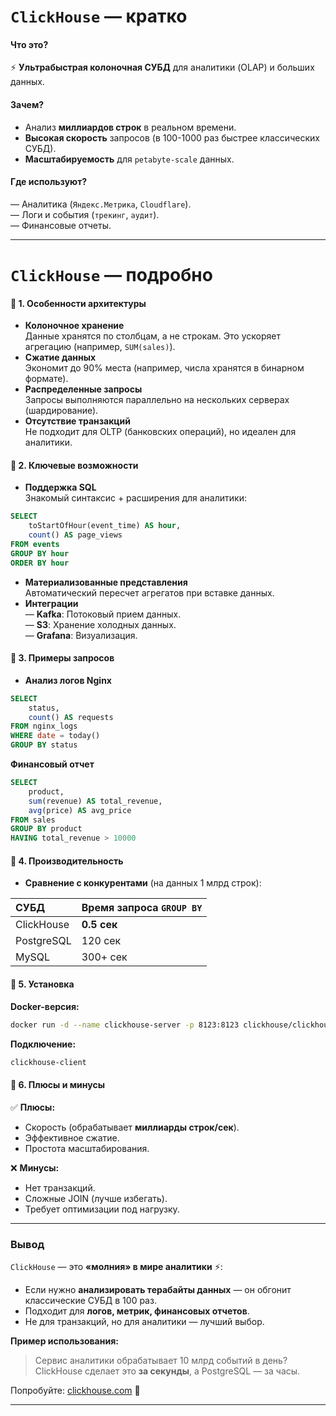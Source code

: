 # **`ClickHouse` — кратко**
#### **Что это?**  
⚡️ **Ультрабыстрая колоночная СУБД** для аналитики (OLAP) и больших данных.
#### **Зачем?**
- Анализ **миллиардов строк** в реальном времени.    
- **Высокая скорость** запросов (в 100-1000 раз быстрее классических СУБД).    
- **Масштабируемость** для `petabyte-scale` данных.    
#### **Где используют?**  
— Аналитика (`Яндекс.Метрика`, `Cloudflare`).  
— Логи и события (`трекинг`, `аудит`).  
— Финансовые отчеты.

---
# **`ClickHouse` — подробно**
#### 🔹 **1. Особенности архитектуры**
- **Колоночное хранение**  
    Данные хранятся по столбцам, а не строкам. Это ускоряет агрегацию (например, `SUM(sales)`).    
- **Сжатие данных**  
    Экономит до 90% места (например, числа хранятся в бинарном формате).    
- **Распределенные запросы**  
    Запросы выполняются параллельно на нескольких серверах (шардирование).    
- **Отсутствие транзакций**  
    Не подходит для OLTP (банковских операций), но идеален для аналитики.    

#### 🔹 **2. Ключевые возможности**
- **Поддержка SQL**  
    Знакомый синтаксис + расширения для аналитики:
```sql
SELECT 
    toStartOfHour(event_time) AS hour,
    count() AS page_views
FROM events
GROUP BY hour
ORDER BY hour
```

- **Материализованные представления**  
    Автоматический пересчет агрегатов при вставке данных.    
- **Интеграции**  
    — **Kafka**: Потоковый прием данных.  
    — **S3**: Хранение холодных данных.  
    — **Grafana**: Визуализация.    

#### 🔹 **3. Примеры запросов**
- **Анализ логов Nginx**
```sql
SELECT 
    status,
    count() AS requests
FROM nginx_logs
WHERE date = today()
GROUP BY status
```

**Финансовый отчет**
```sql
SELECT 
    product,
    sum(revenue) AS total_revenue,
    avg(price) AS avg_price
FROM sales
GROUP BY product
HAVING total_revenue > 10000
```

#### 🔹 **4. Производительность**
- **Сравнение с конкурентами** (на данных 1 млрд строк):

| СУБД       | Время запроса `GROUP BY` |
| :--------- | :----------------------- |
| ClickHouse | **0.5 сек**              |
| PostgreSQL | 120 сек                  |
| MySQL      | 300+ сек                 |
   
#### 🔹 **5. Установка**
**Docker-версия:**
```bash
docker run -d --name clickhouse-server -p 8123:8123 clickhouse/clickhouse-server
```

**Подключение:**
```bash
clickhouse-client
```

#### 🔹 **6. Плюсы и минусы**
✅ **Плюсы:**
- Скорость (обрабатывает **миллиарды строк/сек**).    
- Эффективное сжатие.    
- Простота масштабирования.    

❌ **Минусы:**
- Нет транзакций.    
- Сложные JOIN (лучше избегать).    
- Требует оптимизации под нагрузку.    

---
### **Вывод**
`ClickHouse` — это **«молния» в мире аналитики** ⚡:
- Если нужно **анализировать терабайты данных** — он обгонит классические СУБД в 100 раз.    
- Подходит для **логов, метрик, финансовых отчетов**.    
- Не для транзакций, но для аналитики — лучший выбор.    

**Пример использования:**
> Сервис аналитики обрабатывает 10 млрд событий в день? ClickHouse сделает это **за секунды**, а PostgreSQL — за часы.

Попробуйте: [clickhouse.com](https://clickhouse.com/) 🚀

---
